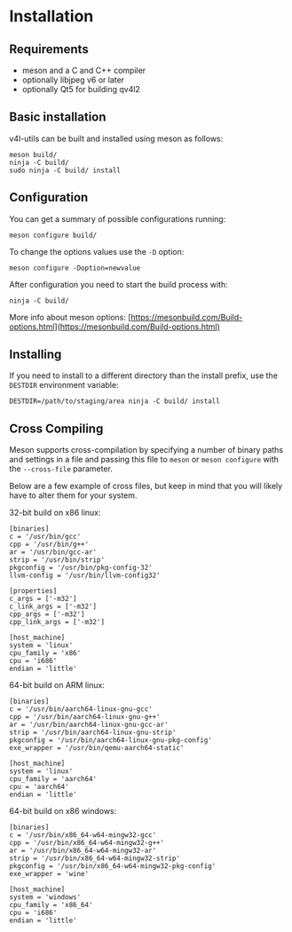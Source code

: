 # Installation

## Requirements

* meson and a C and C++ compiler
* optionally libjpeg v6 or later
* optionally Qt5 for building qv4l2

## Basic installation

v4l-utils can be built and installed using meson as follows:

```
meson build/
ninja -C build/
sudo ninja -C build/ install
```

## Configuration

You can get a summary of possible configurations running:

```
meson configure build/
```

To change the options values use the `-D` option:

```
meson configure -Doption=newvalue
```

After configuration you need to start the build process with:

```
ninja -C build/
```

More info about meson options:
[https://mesonbuild.com/Build-options.html](https://mesonbuild.com/Build-options.html)

## Installing

If you need to install to a different directory than the install prefix, use
the `DESTDIR` environment variable:

```
DESTDIR=/path/to/staging/area ninja -C build/ install
```

## Cross Compiling

Meson supports cross-compilation by specifying a number of binary paths and
settings in a file and passing this file to `meson` or `meson configure` with
the `--cross-file` parameter.

Below are a few example of cross files, but keep in mind that you will likely
have to alter them for your system.

32-bit build on x86 linux:

```
[binaries]
c = '/usr/bin/gcc'
cpp = '/usr/bin/g++'
ar = '/usr/bin/gcc-ar'
strip = '/usr/bin/strip'
pkgconfig = '/usr/bin/pkg-config-32'
llvm-config = '/usr/bin/llvm-config32'

[properties]
c_args = ['-m32']
c_link_args = ['-m32']
cpp_args = ['-m32']
cpp_link_args = ['-m32']

[host_machine]
system = 'linux'
cpu_family = 'x86'
cpu = 'i686'
endian = 'little'
```

64-bit build on ARM linux:

```
[binaries]
c = '/usr/bin/aarch64-linux-gnu-gcc'
cpp = '/usr/bin/aarch64-linux-gnu-g++'
ar = '/usr/bin/aarch64-linux-gnu-gcc-ar'
strip = '/usr/bin/aarch64-linux-gnu-strip'
pkgconfig = '/usr/bin/aarch64-linux-gnu-pkg-config'
exe_wrapper = '/usr/bin/qemu-aarch64-static'

[host_machine]
system = 'linux'
cpu_family = 'aarch64'
cpu = 'aarch64'
endian = 'little'
```

64-bit build on x86 windows:

```
[binaries]
c = '/usr/bin/x86_64-w64-mingw32-gcc'
cpp = '/usr/bin/x86_64-w64-mingw32-g++'
ar = '/usr/bin/x86_64-w64-mingw32-ar'
strip = '/usr/bin/x86_64-w64-mingw32-strip'
pkgconfig = '/usr/bin/x86_64-w64-mingw32-pkg-config'
exe_wrapper = 'wine'

[host_machine]
system = 'windows'
cpu_family = 'x86_64'
cpu = 'i686'
endian = 'little'
```
